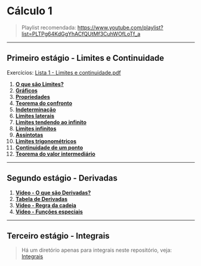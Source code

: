 # Cálculo 1

> Playlist recomendada: https://www.youtube.com/playlist?list=PLTPg64KdGgYhACfQUtMf3CuhWOfLoTf_a

---
## Primeiro estágio - Limites e Continuidade

Exercícios: [Lista 1 - Limites e continuidade.pdf](https://github.com/joao-pedro-angelo/AventurasPi/blob/main/calculo1/Lista%201%20-%20Limite%20e%20continuidade.pdf)

1. **[O que são Limites?](teoria/definicaoLimites.md)**
2. **[Gráficos](teoria/limitesGraficos.md)**
3. **[Propriedades](teoria/propriedadesLimites.md)**
4. **[Teorema do confronto](teoria/teoremaConfronto.md)**
5. **[Indeterminação](teoria/indeterminacao.md)**
6. **[Limites laterais](teoria/limitesLaterais.md)**
7. **[Limites tendendo ao infinito](teoria/limitesTendendoAoInfinito.md)**
8. **[Limites infinitos](teoria/limitesInfinitos.md)**
9. **[Assíntotas](teoria/assintotas.md)**
10. **[Limites trigonométricos](teoria/limiteTrigonometrico.md)**
11. **[Continuidade de um ponto](teoria/continuidade.md)**
12. **[Teorema do valor intermediário](teoria/teoremaIntermediario.md)**

---
## Segundo estágio - Derivadas

1. **[Vídeo - O que são Derivadas?](https://youtu.be/4kjaMznGUnY)**
2. **[Tabela de Derivadas](https://lilith.fisica.ufmg.br/fmecanica/exercs/int.html)**
3. **[Vídeo - Regra da cadeia](https://youtu.be/SFYJEqLEKjI?list=PLmtT_GZAQdt-YD3msXQiJ_GMlKyOjm3XV)**
4. **[Vídeo - Funções especiais](https://youtu.be/CqXrJxtOZhk?list=PLmtT_GZAQdt-YD3msXQiJ_GMlKyOjm3XV)**

---
## Terceiro estágio - Integrais

> Há um diretório apenas para integrais neste repositório, veja:<br>
[Integrais](https://github.com/joao-pedro-angelo/AventurasPi/tree/main/integrais)
